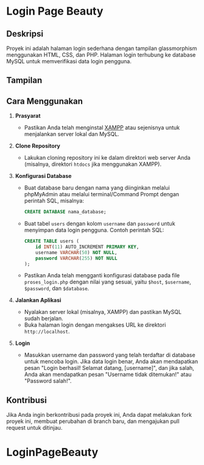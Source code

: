 # Login Page Beauty
## Deskripsi
Proyek ini adalah halaman login sederhana dengan tampilan glassmorphism menggunakan HTML, CSS, dan PHP. Halaman login terhubung ke database MySQL untuk memverifikasi data login pengguna.
## Tampilan

## Cara Menggunakan
1. **Prasyarat**
   - Pastikan Anda telah menginstal [XAMPP](https://www.apachefriends.org/index.html) atau sejenisnya untuk menjalankan server lokal dan MySQL.
2. **Clone Repository**
   - Lakukan cloning repository ini ke dalam direktori web server Anda (misalnya, direktori `htdocs` jika menggunakan XAMPP).
3. **Konfigurasi Database**
   - Buat database baru dengan nama yang diinginkan melalui phpMyAdmin atau melalui terminal/Command Prompt dengan perintah SQL, misalnya:
     ```sql
     CREATE DATABASE nama_database;
     ```
   - Buat tabel `users` dengan kolom `username` dan `password` untuk menyimpan data login pengguna. Contoh perintah SQL:
     ```sql
     CREATE TABLE users (
         id INT(11) AUTO_INCREMENT PRIMARY KEY,
         username VARCHAR(50) NOT NULL,
         password VARCHAR(255) NOT NULL
     );
     ```
   - Pastikan Anda telah mengganti konfigurasi database pada file `proses_login.php` dengan nilai yang sesuai, yaitu `$host`, `$username`, `$password`, dan `$database`.

4. **Jalankan Aplikasi**
   - Nyalakan server lokal (misalnya, XAMPP) dan pastikan MySQL sudah berjalan.
   - Buka halaman login dengan mengakses URL ke direktori  `http://localhost`.

5. **Login**
   - Masukkan username dan password yang telah terdaftar di database untuk mencoba login. Jika data login benar, Anda akan mendapatkan pesan "Login berhasil! Selamat datang, [username]", dan jika salah, Anda akan mendapatkan pesan "Username tidak ditemukan!" atau "Password salah!".

## Kontribusi

Jika Anda ingin berkontribusi pada proyek ini, Anda dapat melakukan fork proyek ini, membuat perubahan di branch baru, dan mengajukan pull request untuk ditinjau.
# LoginPageBeauty
